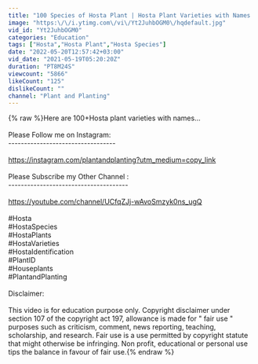```yaml
---
title: "100 Species of Hosta Plant | Hosta Plant Varieties with Names | Plant and Planting"
image: "https:\/\/i.ytimg.com\/vi\/Yt2JuhbOGM0\/hqdefault.jpg"
vid_id: "Yt2JuhbOGM0"
categories: "Education"
tags: ["Hosta","Hosta Plant","Hosta Species"]
date: "2022-05-20T12:57:42+03:00"
vid_date: "2021-05-19T05:20:20Z"
duration: "PT8M24S"
viewcount: "5866"
likeCount: "125"
dislikeCount: ""
channel: "Plant and Planting"
---
```

{% raw %}Here are 100+Hosta plant varieties with names... <br /><br />Please Follow me on Instagram:<br />----------------------------------<br /><br /><a rel="nofollow" target="blank" href="https://instagram.com/plantandplanting?utm_medium=copy_link">https://instagram.com/plantandplanting?utm_medium=copy_link</a><br /><br />Please Subscribe my Other Channel :<br />--------------------------------------<br /><br /><a rel="nofollow" target="blank" href="https://youtube.com/channel/UCfqZJj-wAvoSmzyk0ns_ugQ">https://youtube.com/channel/UCfqZJj-wAvoSmzyk0ns_ugQ</a><br /><br />#Hosta<br />#HostaSpecies<br />#HostaPlants<br />#HostaVarieties<br />#HostaIdentification<br />#PlantID<br />#Houseplants<br />#PlantandPlanting<br /><br />Disclaimer:<br /><br />This video is for education purpose only. Copyright disclaimer under section 107 of the copyright act  197, allowance is made for &quot; fair use &quot; purposes such as criticism, comment, news reporting, teaching, scholarship, and research. Fair use is a use permitted by copyright statute that might otherwise be infringing. Non profit, educational or personal use tips the balance in favour of fair use.{% endraw %}

